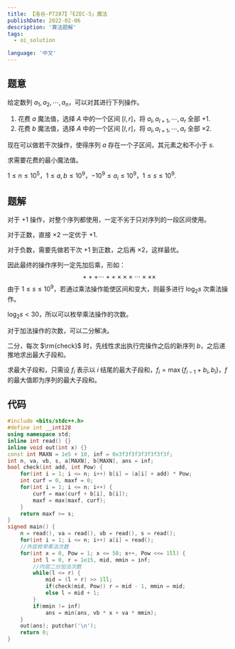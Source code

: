```yaml
---
title: 【洛谷-P7287】「EZEC-5」魔法
publishDate: 2022-02-06
description: '算法题解'
tags:
  - oi_solution

language: '中文'
---
```


## 题意

给定数列 $a_1, a_2, \cdots, a_n$，可以对其进行下列操作。

1. 花费 $a$ 魔法值，选择 $A$ 中的一个区间 $[l,r]$，将 $a_l, a_{l+1},\cdots, a_r$ 全部 $+1$.
2. 花费 $b$ 魔法值，选择 $A$ 中的一个区间 $[l,r]$，将 $a_l, a_{l+1},\cdots, a_r$ 全部 $\times 2$.

现在可以做若干次操作，使得序列 $a$ 存在一个子区间，其元素之和不小于 $s$.

求需要花费的最小魔法值。

$1\leq n\leq 10^5$，$1\leq a,b\leq 10^9$，$-10^9\leq a_i\leq 10^9$，$1\leq s\leq 10^9$.

## 题解

对于 $+1$ 操作，对整个序列都使用，一定不劣于只对序列的一段区间使用。

对于正数，直接 $\times 2$ 一定优于 $+1$.

对于负数，需要先做若干次 $+1$ 到正数，之后再 $\times 2$，这样最优。

因此最终的操作序列一定先加后乘，形如：
$$
+++\cdots++\times \times \times \cdots \times \times \times
$$
由于 $1\leq s\leq 10^9$，若通过乘法操作能使区间和变大，则最多进行 $\log_2s$ 次乘法操作。

$\log_2 s < 30$，所以可以枚举乘法操作的次数。

对于加法操作的次数，可以二分解决。

二分，每次 $\rm{check}$ 时，先线性求出执行完操作之后的新序列 $b$，之后递推地求出最大子段和。

求最大子段和，只需设 $f_i$ 表示以 $i$ 结尾的最大子段和，$f_i=\max\{f_{i-1}+b_i, b_i\}$，$f$ 的最大值即为序列的最大子段和。

## 代码

```cpp
#include <bits/stdc++.h>
#define int __int128
using namespace std;
inline int read() {}
inline void out(int x) {}
const int MAXN = 1e5 + 10, inf = 0x3f3f3f3f3f3f3f3f;
int n, va, vb, s, a[MAXN], b[MAXN], ans = inf;
bool check(int add, int Pow) {
	for(int i = 1; i <= n; i++) b[i] = (a[i] + add) * Pow;
	int curf = 0, maxf = 0;
	for(int i = 1; i <= n; i++) {
		curf = max(curf + b[i], b[i]);
		maxf = max(maxf, curf);
	}
	return maxf >= s;
}
signed main() {
	n = read(), va = read(), vb = read(), s = read();
	for(int i = 1; i <= n; i++) a[i] = read();
	//外层枚举乘法次数
	for(int x = 0, Pow = 1; x <= 50; x++, Pow <<= 1ll) {
		int l = 0, r = 1e15, mid, mmin = inf;
		//内层二分加法次数
		while(l <= r) {
			mid = (l + r) >> 1ll;
			if(check(mid, Pow)) r = mid - 1, mmin = mid;
			else l = mid + 1;
		}
		if(mmin != inf)
			ans = min(ans, vb * x + va * mmin);
	}
	out(ans); putchar('\n');
	return 0;
}
```